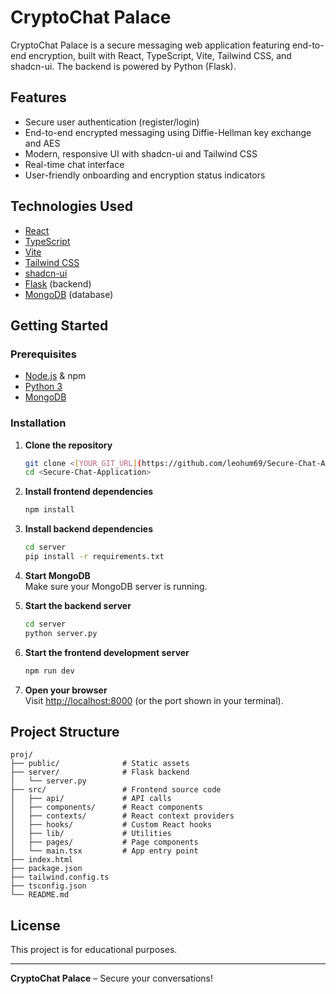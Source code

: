 # CryptoChat Palace

CryptoChat Palace is a secure messaging web application featuring end-to-end encryption, built with React, TypeScript, Vite, Tailwind CSS, and shadcn-ui. The backend is powered by Python (Flask).

## Features

- Secure user authentication (register/login)
- End-to-end encrypted messaging using Diffie-Hellman key exchange and AES
- Modern, responsive UI with shadcn-ui and Tailwind CSS
- Real-time chat interface
- User-friendly onboarding and encryption status indicators

## Technologies Used

- [React](https://react.dev/)
- [TypeScript](https://www.typescriptlang.org/)
- [Vite](https://vitejs.dev/)
- [Tailwind CSS](https://tailwindcss.com/)
- [shadcn-ui](https://ui.shadcn.com/)
- [Flask](https://flask.palletsprojects.com/) (backend)
- [MongoDB](https://www.mongodb.com/) (database)

## Getting Started

### Prerequisites

- [Node.js](https://nodejs.org/) & npm
- [Python 3](https://www.python.org/)
- [MongoDB](https://www.mongodb.com/try/download/community)

### Installation

1. **Clone the repository**
   ```sh
   git clone <[YOUR_GIT_URL](https://github.com/leohum69/Secure-Chat-Application)>
   cd <Secure-Chat-Application>
   ```

2. **Install frontend dependencies**
   ```sh
   npm install
   ```

3. **Install backend dependencies**
   ```sh
   cd server
   pip install -r requirements.txt
   ```

4. **Start MongoDB**  
   Make sure your MongoDB server is running.

5. **Start the backend server**
   ```sh
   cd server
   python server.py
   ```

6. **Start the frontend development server**
   ```sh
   npm run dev
   ```

7. **Open your browser**  
   Visit [http://localhost:8000](http://localhost:8000) (or the port shown in your terminal).

## Project Structure

```
proj/
├── public/              # Static assets
├── server/              # Flask backend
│   └── server.py
├── src/                 # Frontend source code
│   ├── api/             # API calls
│   ├── components/      # React components
│   ├── contexts/        # React context providers
│   ├── hooks/           # Custom React hooks
│   ├── lib/             # Utilities
│   ├── pages/           # Page components
│   └── main.tsx         # App entry point
├── index.html
├── package.json
├── tailwind.config.ts
├── tsconfig.json
└── README.md
```


## License

This project is for educational purposes.

---

**CryptoChat Palace** – Secure your conversations!
